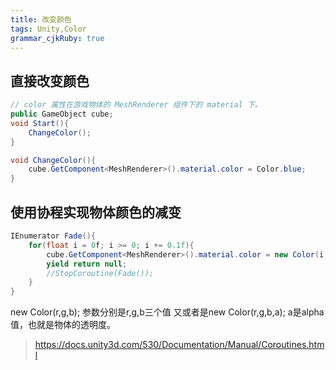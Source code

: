 ```yaml
---
title: 改变颜色
tags: Unity,Color
grammar_cjkRuby: true
---
```

## 直接改变颜色
```csharp
// color 属性在游戏物体的 MeshRenderer 组件下的 material 下。
public GameObject cube;
void Start(){
    ChangeColor();   
}

void ChangeColor(){
    cube.GetComponent<MeshRenderer>().material.color = Color.blue;                 // Color 是枚举类型
}
```

## 使用协程实现物体颜色的减变
```csharp
IEnumerator Fade(){
    for(float i = 0f; i >= 0; i += 0.1f){
        cube.GetComponent<MeshRenderer>().material.color = new Color(i,i,i);
        yield return null;
        //StopCoroutine(Fade());
    }
}
```
new Color(r,g,b);
参数分别是r,g,b三个值
又或者是new Color(r,g,b,a);
a是alpha值，也就是物体的透明度。

> https://docs.unity3d.com/530/Documentation/Manual/Coroutines.html